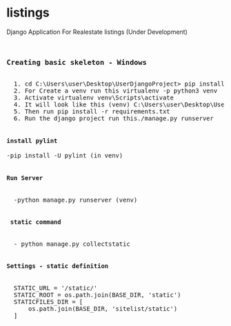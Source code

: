 # listings
Django Application For Realestate listings
(Under Development) 

<pre>
  <h3>Creating basic skeleton - Windows</h3>
  1. cd C:\Users\user\Desktop\UserDjangoProject> pip install virtualenv
  2. For Create a venv run this virtualenv -p python3 venv
  3. Activate virtualenv venv\Scripts\activate
  4. It will look like this (venv) C:\Users\user\Desktop\UserDjangoProject>
  5. Then run pip install -r requirements.txt
  6. Run the django project run this./manage.py runserver
  <h4>install pylint</h4>-pip install -U pylint (in venv)
  <h4>Run Server</h4>
  -python manage.py runserver (venv)
  <h4> static command </h4>
  - python manage.py collectstatic
  <h4>Settings - static definition</h4>
  STATIC_URL = '/static/'
  STATIC_ROOT = os.path.join(BASE_DIR, 'static')
  STATICFILES_DIR = [
      os.path.join(BASE_DIR, 'sitelist/static')
  ]
</pre>
